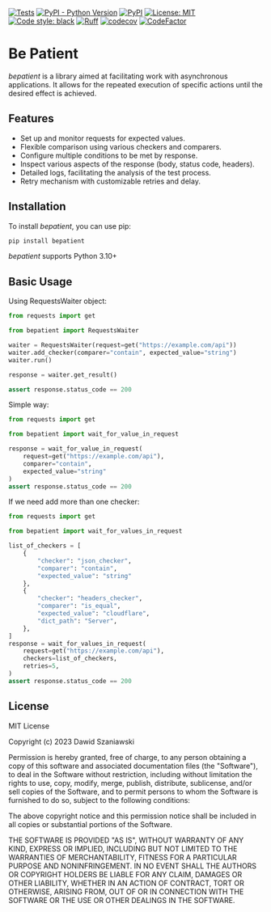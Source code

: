 [![Tests](https://github.com/dawid-szaniawski/bepatient/actions/workflows/tox.yml/badge.svg)](https://github.com/dawid-szaniawski/bepatient/actions/workflows/tox.yml)
[![PyPI - Python Version](https://img.shields.io/pypi/pyversions/bepatient)](https://pypi.org/project/bepatient/)
[![PyPI](https://img.shields.io/pypi/v/bepatient)](https://pypi.org/project/bepatient/)
[![License: MIT](https://img.shields.io/badge/License-MIT-yellow.svg)](https://github.com/dawid-szaniawski/bepatient/blob/master/LICENSE)
[![Code style: black](https://img.shields.io/badge/code%20style-black-000000.svg)](https://github.com/psf/black)
[![Ruff](https://img.shields.io/endpoint?url=https://raw.githubusercontent.com/astral-sh/ruff/main/assets/badge/v2.json)](https://github.com/astral-sh/ruff)
[![codecov](https://codecov.io/github/dawid-szaniawski/bepatient/branch/master/graph/badge.svg?token=hY7Nb5jGgi)](https://codecov.io/github/dawid-szaniawski/bepatient)
[![CodeFactor](https://www.codefactor.io/repository/github/dawid-szaniawski/bepatient/badge)](https://www.codefactor.io/repository/github/dawid-szaniawski/bepatient)

# Be Patient

_bepatient_ is a library aimed at facilitating work with asynchronous applications. It
allows for the repeated execution of specific actions until the desired effect is
achieved.

## Features

- Set up and monitor requests for expected values.
- Flexible comparison using various checkers and comparers.
- Configure multiple conditions to be met by response.
- Inspect various aspects of the response (body, status code, headers).
- Detailed logs, facilitating the analysis of the test process.
- Retry mechanism with customizable retries and delay.

## Installation

To install _bepatient_, you can use pip:

```bash
pip install bepatient
```

_bepatient_ supports Python 3.10+

## Basic Usage

Using RequestsWaiter object:

```python
from requests import get

from bepatient import RequestsWaiter

waiter = RequestsWaiter(request=get("https://example.com/api"))
waiter.add_checker(comparer="contain", expected_value="string")
waiter.run()

response = waiter.get_result()

assert response.status_code == 200
```

Simple way:

```python
from requests import get

from bepatient import wait_for_value_in_request

response = wait_for_value_in_request(
    request=get("https://example.com/api"),
    comparer="contain",
    expected_value="string"
)
assert response.status_code == 200
```

If we need add more than one checker:

```python
from requests import get

from bepatient import wait_for_values_in_request

list_of_checkers = [
    {
        "checker": "json_checker",
        "comparer": "contain",
        "expected_value": "string"
    },
    {
        "checker": "headers_checker",
        "comparer": "is_equal",
        "expected_value": "cloudflare",
        "dict_path": "Server",
    },
]
response = wait_for_values_in_request(
    request=get("https://example.com/api"),
    checkers=list_of_checkers,
    retries=5,
)
assert response.status_code == 200
```

## License

MIT License

Copyright (c) 2023 Dawid Szaniawski

Permission is hereby granted, free of charge, to any person obtaining a copy
of this software and associated documentation files (the "Software"), to deal
in the Software without restriction, including without limitation the rights
to use, copy, modify, merge, publish, distribute, sublicense, and/or sell
copies of the Software, and to permit persons to whom the Software is
furnished to do so, subject to the following conditions:

The above copyright notice and this permission notice shall be included in all
copies or substantial portions of the Software.

THE SOFTWARE IS PROVIDED "AS IS", WITHOUT WARRANTY OF ANY KIND, EXPRESS OR
IMPLIED, INCLUDING BUT NOT LIMITED TO THE WARRANTIES OF MERCHANTABILITY,
FITNESS FOR A PARTICULAR PURPOSE AND NONINFRINGEMENT. IN NO EVENT SHALL THE
AUTHORS OR COPYRIGHT HOLDERS BE LIABLE FOR ANY CLAIM, DAMAGES OR OTHER
LIABILITY, WHETHER IN AN ACTION OF CONTRACT, TORT OR OTHERWISE, ARISING FROM,
OUT OF OR IN CONNECTION WITH THE SOFTWARE OR THE USE OR OTHER DEALINGS IN THE
SOFTWARE.
